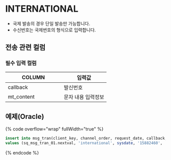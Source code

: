 # INTERNATIONAL

* 국제 발송의 경우 단일 발송만 가능합니다.&#x20;
* 수신번호는 국제번호의 형식으로 입력합니다.&#x20;

## 전송 관련 컬럼

### **필수 입력 컬럼**

<table><thead><tr><th width="160">COLUMN</th><th>입력값</th></tr></thead><tbody><tr><td>callback</td><td>발신번호</td></tr><tr><td>mt_content</td><td>문자 내용 입력정보</td></tr></tbody></table>

## 예제(Oracle)

{% code overflow="wrap" fullWidth="true" %}
```sql
insert into msg_tran(client_key, channel_order, request_date, callback, recipient, mt_content) 
values (sq_msg_tran_01.nextval, 'international', sysdate, '15882460', '+821056232189', 'international 국제 문자 테스트입니다.');
```
{% endcode %}
